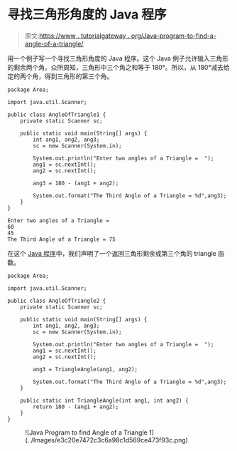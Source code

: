 # 寻找三角形角度的 Java 程序

> 原文:[https://www . tutorialgateway . org/Java-program-to-find-a-angle-of-a-triangle/](https://www.tutorialgateway.org/java-program-to-find-angle-of-a-triangle/)

用一个例子写一个寻找三角形角度的 Java 程序。这个 Java 例子允许输入三角形的剩余两个角。众所周知，三角形中三个角之和等于 180°。所以，从 180°减去给定的两个角，得到三角形的第三个角。

```
package Area;

import java.util.Scanner;

public class AngleOfTriangle1 {
	private static Scanner sc;

	public static void main(String[] args) {
		int ang1, ang2, ang3; 
		sc = new Scanner(System.in);

		System.out.println("Enter two angles of a Triangle =  ");
		ang1 = sc.nextInt();
		ang2 = sc.nextInt();

		ang3 = 180 - (ang1 + ang2);

		System.out.format("The Third Angle of a Triangle = %d",ang3);
	}
}
```

```
Enter two angles of a Triangle =  
60
45
The Third Angle of a Triangle = 75
```

在这个 [Java 程序](https://www.tutorialgateway.org/learn-java-programs/)中，我们声明了一个返回三角形剩余或第三个角的 triangle 函数。

```
package Area;

import java.util.Scanner;

public class AngleOfTriangle2 {
	private static Scanner sc;

	public static void main(String[] args) {
		int ang1, ang2, ang3; 
		sc = new Scanner(System.in);

		System.out.println("Enter two angles of a Triangle =  ");
		ang1 = sc.nextInt();
		ang2 = sc.nextInt();

		ang3 = TriangleAngle(ang1, ang2);

		System.out.format("The Third Angle of a Triangle = %d",ang3);
	}

	public static int TriangleAngle(int ang1, int ang2) {
		return 180 - (ang1 + ang2);
	}
}
```

<figure class="wp-block-image size-large">![Java Program to find Angle of a Triangle 1](../Images/e3c20e7472c3c6a98c1d569ce473f93c.png)</figure>